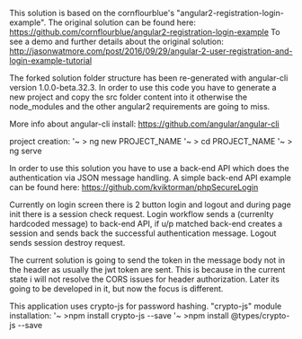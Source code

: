 This solution is based on the cornflourblue's "angular2-registration-login-example".
The original solution can be found here:
https://github.com/cornflourblue/angular2-registration-login-example
To see a demo and further details about the original solution:
http://jasonwatmore.com/post/2016/09/29/angular-2-user-registration-and-login-example-tutorial

The forked solution folder structure has been re-generated with angular-cli version 1.0.0-beta.32.3.
In order to use this code you have to generate a new project and copy the src folder content into it otherwise the node_modules and the other angular2 requirements are going to miss.

More info about angular-cli install:
https://github.com/angular/angular-cli

project creation:
'~ > ng new PROJECT_NAME
'~ > cd PROJECT_NAME
'~ > ng serve

In order to use this solution you have to use a back-end API which does the authentication via JSON message handling.
A simple back-end API example can be found here:
https://github.com/kviktorman/phpSecureLogin

Currently on login screen there is 2 button login and logout and during page init there is a session check request.
Login workflow sends a (currenlty hardcoded message) to back-end API, if u/p matched back-end creates a session and sends back the successful authentication message.
Logout sends session destroy request.

The current solution is going to send the token in the message body not in the header as usually the jwt token are sent.
This is because in the current state i will not resolve the CORS issues for header authorization. 
Later its going to be developed in it, but now the focus is different.

This application uses crypto-js for password hashing.
"crypto-js" module installation: 
'~ >npm install crypto-js --save 
'~ >npm install @types/crypto-js --save
